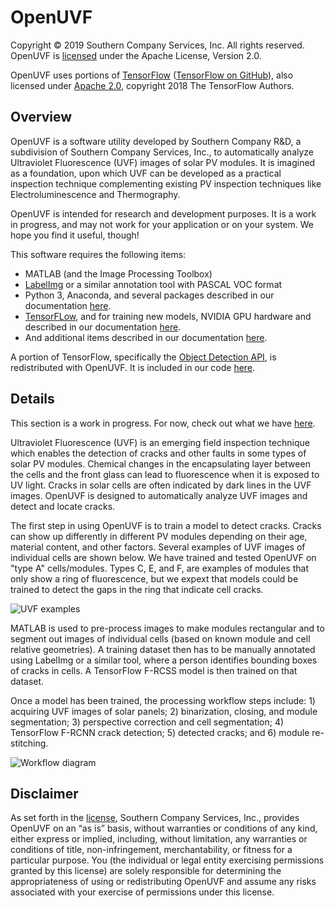 # OpenUVF
Copyright © 2019 Southern Company Services, Inc. All rights reserved. OpenUVF is [licensed](https://github.com/southern-company-r-d/OpenUVF/blob/master/LICENSE) under the Apache License, Version 2.0.

OpenUVF uses portions of [TensorFlow](http://www.tensorflow.org) ([TensorFlow on GitHub](https://github.com/tensorflow/tensorflow)), also licensed under [Apache 2.0](https://github.com/tensorflow/tensorflow/blob/master/LICENSE), copyright 2018 The TensorFlow Authors.

## Overview

OpenUVF is a software utility developed by Southern Company R&D, a subdivision of Southern Company Services, Inc., to automatically analyze Ultraviolet Fluorescence (UVF) images of solar PV modules. It is imagined as a foundation, upon which UVF can be developed as a practical inspection technique complementing existing PV inspection techniques like Electroluminescence and Thermography.

OpenUVF is intended for research and development purposes. It is a work in progress, and may not work for your application or on your system. We hope you find it useful, though!

This software requires the following items:
* MATLAB (and the Image Processing Toolbox)
* [LabelImg](https://github.com/tzutalin/labelImg) or a similar annotation tool with PASCAL VOC format
* Python 3, Anaconda, and several packages described in our documentation [here](https://github.com/southern-company-r-d/OpenUVF/tree/master/docs).
* [TensorFLow](https://github.com/tensorflow/tensorflow), and for training new models, NVIDIA GPU hardware and described in our documentation [here](https://github.com/southern-company-r-d/OpenUVF/tree/master/docs).
* And additional items described in our documentation [here](https://github.com/southern-company-r-d/OpenUVF/tree/master/docs).

A portion of TensorFlow, specifically the [Object Detection API](https://github.com/tensorflow/models/tree/master/research/object_detection), is redistributed with OpenUVF. It is included in our code [here](https://github.com/southern-company-r-d/OpenUVF/tree/master/core/object_detection).

## Details
This section is a work in progress. For now, check out what we have [here](https://github.com/southern-company-r-d/OpenUVF/tree/master/docs).

Ultraviolet Fluorescence (UVF) is an emerging field inspection technique which enables the detection of cracks and other faults in some types of solar PV modules. Chemical changes in the encapsulating layer between the cells and the front glass can lead to fluorescence when it is exposed to UV light. Cracks in solar cells are often indicated by dark lines in the UVF images. OpenUVF is designed to automatically analyze UVF images and detect and locate cracks. 

The first step in using OpenUVF is to train a model to detect cracks. Cracks can show up differently in different PV modules depending on their age, material content, and other factors. Several examples of UVF images of individual cells are shown below. We have trained and tested OpenUVF on "type A" cells/modules. Types C, E, and F, are examples of modules that only show a ring of fluorescence, but we expext that models could be trained to detect the gaps in the ring that indicate cell cracks. 

![UVF examples](https://github.com/southern-company-r-d/OpenUVF/blob/master/docs/images/UVF_cell_examples_sm.jpg)

MATLAB is used to pre-process images to make modules rectangular and to segment out images of individual cells (based on known module and cell relative geometries). A training dataset then has to be manually annotated using LabelImg or a similar tool, where a person identifies bounding boxes of cracks in cells. A TensorFlow F-RCSS model is then trained on that dataset.

Once a model has been trained, the processing workflow steps include: 1) acquiring UVF images of solar panels; 2) binarization, closing, and module segmentation; 3) perspective correction and cell segmentation; 4) TensorFlow F-RCNN crack detection; 5) detected cracks; and 6) module re-stitching.

![Workflow diagram](https://github.com/southern-company-r-d/OpenUVF/blob/master/docs/images/processing_workflow2.jpg)

## Disclaimer
As set forth in the [license](https://github.com/southern-company-r-d/OpenUVF/blob/master/LICENSE), Southern Company Services, Inc., provides OpenUVF on an “as is” basis, without warranties or conditions of any kind, either express or implied, including, without limitation, any warranties or conditions of title, non-infringement, merchantability, or fitness for a particular purpose. You (the individual or legal entity exercising permissions granted by this license) are solely responsible for determining the appropriateness of using or redistributing OpenUVF and assume any risks associated with your exercise of permissions under this license.

